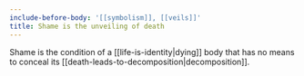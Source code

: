 ```yaml
---
include-before-body: '[[symbolism]], [[veils]]'
title: Shame is the unveiling of death
---
```


Shame is the condition of a [[life-is-identity|dying]] body that has no means to conceal its [[death-leads-to-decomposition|decomposition]].
